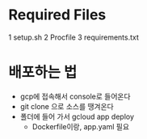 # Required Files
1 setup.sh
2 Procfile
3 requirements.txt

# 배포하는 법
* gcp에 접속해서 console로 들어온다
* git clone 으로 소스를 땡겨온다
* 폴더에 들어 가서 gcloud app deploy
  - Dockerfile이랑, app.yaml 필요
